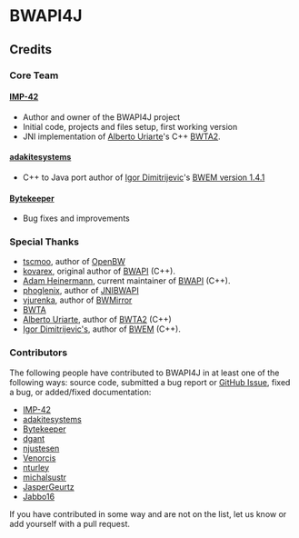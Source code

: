 # BWAPI4J

## Credits

### Core Team

#### [IMP-42](https://github.com/IMP-42)

* Author and owner of the BWAPI4J project
* Initial code, projects and files setup, first working version
* JNI implementation of [Alberto Uriarte](https://bitbucket.org/auriarte/)'s C++ [BWTA2](https://bitbucket.org/auriarte/bwta2).

#### [adakitesystems](https://github.com/adakitesystems)

* C++ to Java port author of [Igor Dimitrijevic](http://bwem.sourceforge.net/about.html)'s [BWEM version 1.4.1](http://bwem.sourceforge.net/)

#### [Bytekeeper](https://github.com/Bytekeeper)

* Bug fixes and improvements

### Special Thanks

* [tscmoo](https://github.com/tscmoo), author of [OpenBW](https://github.com/OpenBW/openbw)
* [kovarex](https://github.com/kovarex), original author of [BWAPI](https://github.com/bwapi/bwapi) (C++).
* [Adam Heinermann](https://github.com/heinermann), current maintainer of [BWAPI](https://github.com/bwapi/bwapi) (C++).
* [phoglenix](https://github.com/phoglenix), author of [JNIBWAPI](https://github.com/JNIBWAPI/JNIBWAPI)
* [vjurenka](https://github.com/vjurenka), author of [BWMirror](https://github.com/vjurenka/BWMirror)
* [BWTA](https://code.google.com/archive/p/bwta/)
* [Alberto Uriarte](https://bitbucket.org/auriarte/), author of [BWTA2](https://bitbucket.org/auriarte/bwta2) (C++)
* [Igor Dimitrijevic's](http://bwem.sourceforge.net/about.html), author of [BWEM](http://bwem.sourceforge.net/) (C++).

### Contributors

The following people have contributed to BWAPI4J in at least one of the following ways: source code, submitted a bug report or [GitHub Issue](https://github.com/OpenBW/BWAPI4J/issues), fixed a bug, or added/fixed documentation:

* [IMP-42](https://github.com/IMP-42)
* [adakitesystems](https://github.com/adakitesystems)
* [Bytekeeper](https://github.com/Bytekeeper)
* [dgant](https://github.com/dgant)
* [njustesen](https://github.com/njustesen)
* [Venorcis](https://github.com/Venorcis)
* [nturley](https://github.com/nturley)
* [michalsustr](https://github.com/michalsustr)
* [JasperGeurtz](https://github.com/JasperGeurtz)
* [Jabbo16](https://github.com/Jabbo16)

If you have contributed in some way and are not on the list, let us know or add yourself with a pull request.
